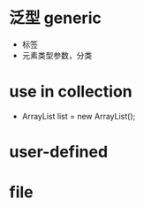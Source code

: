 # 泛型 generic

- 标签
- 元素类型参数，分类

# use in collection

- ArrayList<Interger> list = new ArrayList<Integer>();


# user-defined

# file
